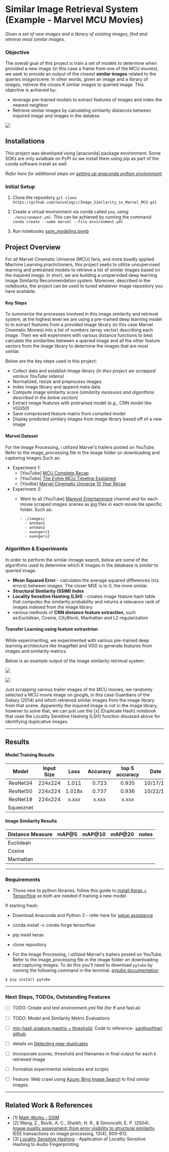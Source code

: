 # Similar Image Retrieval System (Example - Marvel MCU Movies)

_Given a set of new images and a library of existing images, find and retrieve most similar images._


### Objective
The overall goal of this project is train a set of models to determine when provided a new image (in this case a frame from one of the MCU movies), we seek to provide an output of the closest __similar images__ related to the queries image/scene. In other words, given an image and a library of images, retireve the closes K similar images to queried image. This objective is achieved by:
* leverage pre-trained models to extract features of images and index the nearest neighbor
* Retrieve similar images by calculating similarity distances between inquired image and images in the databse. 

![](https://cdn-images-1.medium.com/max/2000/1*DcfRFa1ShCK7SkoMC2dHfA.jpeg)

## Installations

This project was developed using [anaconda] package environment. Some SDKs are only avialbale on PyPI so we install them using pip as part of the conda software install as well.

_Refer here for additional steps on [setting up anaconda python environment](https://machinelearningmastery.com/setup-python-environment-machine-learning-deep-learning-anaconda/)_

### Initial Setup

1. Clone the repository `git clone https://github.com/naivelogic/Image_Similarity_in_Marvel_MCU.git`

2. Create a virtual environment via conda called `poe`, using `./environment.yml`. This can be achieved by running the command: `conda create --name marvel --file environment.yml`

3. Run notebooks [ssim_modeling.ipynb](https://github.com/naivelogic/Image_Similarity_in_Marvel_MCU/blob/master/ssim_modeling.ipynb)


## Project Overview
For all Marvel Cinematic Universe (MCU) fans, and more boadly applied Machine Learning practictioners, this project seeks to utilize unsupervised learning and pretrained models to retrieve a list of similar images based on the inquired image. In short, we are building a unspervided deep learning Image Similarity Recommendation system. Moreover, described in the notebooks, the project can be used to tuned whatever image repository you have available. 

#### Key Steps
To summerize the processes involved in this image similarity and retrieval system, at the highest level we are using a pre-trained deep learning model to to extract features from a provided image library (in this case Marvel Cinematic Movies) into a list of numbers (array vector) describing each image. Then we will experiment with various distance functions to best calculate the similarities between a queried image and all the other feature vectors from the image library to determine the images that are most similar. 

Below are the key steps used in this project:
* Collect data and establish Image library _(in thes project we scrapped various YouTube videos)_
* Normalized, resize and preprocess images 
* Index image library and append meta data
* Compute image similarity score _(similarity measures and algorithms described in the below section)_
* Extract image features with pretrained model (e.g., CNN model like VGG50)
* Save compressed feature matrix from compiled model 
* Display predicted similary images from image library based off of a new image


#### Marvel Dataset
For the Image Processing, i utilized Marvel's trailers posted on YouTube. Refer to the image_processing file in the image folder on downloading and capturing images.Such as:
* Experiment 1:
  * [YouTube] [MCU Complete Recap](https://www.youtube.com/watch?v=4eMW0TKNlpQ)
  * [YouTube] [The Entire MCU Timeline Explained](https://www.youtube.com/watch?v=SY86xyG-hDY&t=1088s)
  * [Youtbe] [Marvel Cinematic Universe 10 Year Recap](https://www.youtube.com/watch?v=wYXav05fy4w)
* Experiment 2:
  * Went to all [YouTube] [Marevel Entertainment](https://www.youtube.com/user/MARVEL) channel and for each movie scraped images scenes as jpg files in each movie tile specific folder. Such as:
  
    ```
    - ./images/
      - antman1
      - antman2
      - avengers1
      - avengers2
    ```


### Algorithm & Experiments 

In order to perform the similar inmage search, below are some of the algorithms used to determine which K images in the database is _similar_ to queried image. 
* __Mean Squared Error__ - calculates the average squared differences (viz. errors) between images. The closer MSE is to 0, the more similar. 
* __Structural Similarity (SSIM) Index__
* __Locality Sensitive Hashing (LSH)__ - creates image feature hash table that computes the similarity probability and returns a relevance rank of images indexed from the image library
* various methods of __CNN distance feature extraction__, such as:Euclidean, Cosine, CityBlock, Manhattan and L2 regularization 

#### Transfer Learning using feature extraxtrion 
While experimenting, we experimented with various pre-trained deep learning architecture like ImageNet and VGG to generate features from images and similarity metrics. 

Below is an example output of the image similarity retrieval system:

![](https://github.com/naivelogic/Image_Similarity_in_Marvel_MCU/blob/master/dev/marvel_image_retrievel_sample._tony.png)

![](https://github.com/naivelogic/Image_Similarity_in_Marvel_MCU/blob/master/dev/marvel_image_retrievel_sample.png)

Just scrapping various trailer images of the MCU movies, we randomly selected a MCU movie image on google, in this case Guardians of the Galaxy (2014) and which retrieved similar images from the image library from that scene. Apparently the inquired image is not in the image library, however to solve that, we can just use the [x] [Duplicate Hash] notebook that uses the Locality Sensitive Hashing (LSH) function disussed above for identifying duplicative images. 

-----

## Results

#### Model Training Results

|   Model   | Input  Size |  Loss  | Accuracy | top 5  accuracy |  Date    |
|:---------:|:-----------:|:------:|:--------:|:---------------:|:--------:|
| ResNet34  |   224x224   | 1.011  |   0.723  |      0.935      | 10/17/19 |
| ResNet50  |   224x224   | 1.018x |   0.737  |      0.936      | 10/22/19 |
| ResNet18  |   224x224   |  x.xxx |   x.xxx  |      x.xxx      |          |
| Squeeznet |             |        |          |                 |          |



#### Image Similarity Results


| Distance Measure | mAP@5 | mAP@10 | mAP@20 | notes |
|------------------|-------|--------|--------|-------|
| Euclidean        |       |        |        |       |
| Cosine           |       |        |        |       |
| Manhattan        |       |        |        |       |

------

### Requirements
* Those new to python libraries, follow this guide to [install Keras + Tensorflow](https://keras.io/#installation) as both are needed if training a new model. 

If starting fresh:
* Download Anaconda and Python 3 - refer here for [setup assistance](https://machinelearningmastery.com/setup-python-environment-machine-learning-deep-learning-anaconda/)
* conda install -c conda-forge tensorflow
* pip inesll keras
* clone repository

* For the Image Processing, i utilized Marvel's trailers posted on YouTube. Refer to the image_processing file in the image folder on downloading and capturing images. To do this you'll need to download `pytube` by running the following command in the terminal. [pytube documentation](https://python-pytube.readthedocs.io/en/latest/user/install.html)

```
$ pip install pytube

```

----
### Next Steps, TODOs, Outstanding Features
* [ ] TODO: Create and test environment.yml file (for tf and fast.ai)
* [ ] TODO: Model and Similarity Metric Evaluations 
* [ ] [min-hash sigature maxtrix + threshold](https://towardsdatascience.com/understanding-locality-sensitive-hashing-49f6d1f6134); Code to reference- [santhoshhari github](https://santhoshhari.github.io/Locality-Sensitive-Hashing/)
 * [ ] details on [Detecting near-duplicates](https://www.youtube.com/watch?v=dgH0NP8Qxa8)
* [ ] Incorporate scores, threshold and filenames in final output for each k retrieved image
* [ ] Formalize experimental notebooks and scripts
* [ ] Feature: Web crawl using [Azure: Bing Image Search](https://azure.microsoft.com/en-us/services/cognitive-services/bing-image-search-api/) to find similar images. 



----
## Related Work & References
* [1] [Math Works - SSIM](https://www.mathworks.com/help/images/ref/ssim.html)
* [2] Wang, Z., Bovik, A. C., Sheikh, H. R., & Simoncelli, E. P. (2004). [Image quality assessment: from error visibility to structural similarity](https://ece.uwaterloo.ca/~z70wang/publications/ssim.pdf). IEEE transactions on image processing, 13(4), 600–612.
* [3] [Locality Sensitive Hashing](https://santhoshhari.github.io/Locality-Sensitive-Hashing/) - Application of Locality Sensitive Hashing to Audio Fingerprinting
